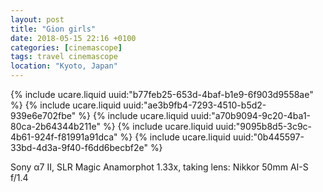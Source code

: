 ```yaml
---
layout: post
title: "Gion girls"
date: 2018-05-15 22:16 +0100
categories: [cinemascope]
tags: travel cinemascope
location: "Kyoto, Japan"
---
```


{% include ucare.liquid uuid:"b77feb25-653d-4baf-b1e9-6f903d9558ae" %}
{% include ucare.liquid uuid:"ae3b9fb4-7293-4510-b5d2-939e6e702fbe" %}
{% include ucare.liquid uuid:"a70b9094-9c20-4ba1-80ca-2b64344b211e" %}
{% include ucare.liquid uuid:"9095b8d5-3c9c-4b61-924f-f81991a91dca" %}
{% include ucare.liquid uuid:"0b445597-33bd-4d3a-9f40-f6dd6becbf2e" %}

Sony α7 II, SLR Magic Anamorphot 1.33x, taking lens: Nikkor 50mm AI-S f/1.4